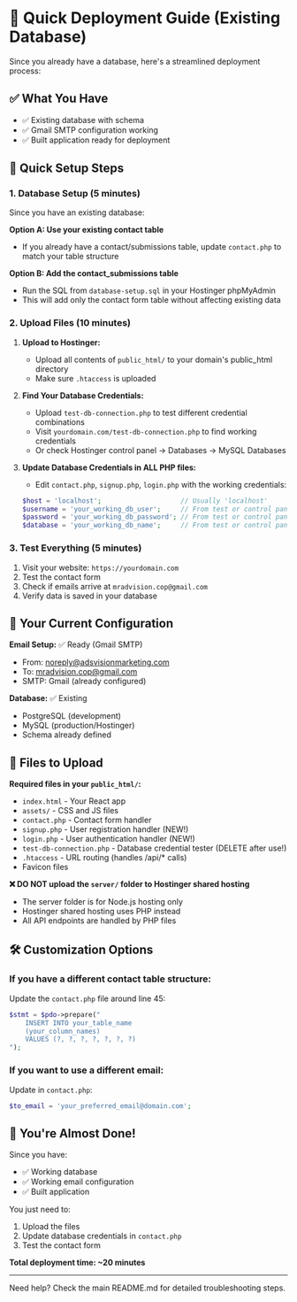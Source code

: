 # 🚀 Quick Deployment Guide (Existing Database)

Since you already have a database, here's a streamlined deployment process:

## ✅ What You Have
- ✅ Existing database with schema
- ✅ Gmail SMTP configuration working
- ✅ Built application ready for deployment

## 🎯 Quick Setup Steps

### 1. Database Setup (5 minutes)
Since you have an existing database:

**Option A: Use your existing contact table**
- If you already have a contact/submissions table, update `contact.php` to match your table structure

**Option B: Add the contact_submissions table**
- Run the SQL from `database-setup.sql` in your Hostinger phpMyAdmin
- This will add only the contact form table without affecting existing data

### 2. Upload Files (10 minutes)
1. **Upload to Hostinger:**
   - Upload all contents of `public_html/` to your domain's public_html directory
   - Make sure `.htaccess` is uploaded

2. **Find Your Database Credentials:**
   - Upload `test-db-connection.php` to test different credential combinations
   - Visit `yourdomain.com/test-db-connection.php` to find working credentials
   - Or check Hostinger control panel → Databases → MySQL Databases

3. **Update Database Credentials in ALL PHP files:**
   - Edit `contact.php`, `signup.php`, `login.php` with the working credentials:
   ```php
   $host = 'localhost';                    // Usually 'localhost'
   $username = 'your_working_db_user';     // From test or control panel
   $password = 'your_working_db_password'; // From test or control panel
   $database = 'your_working_db_name';     // From test or control panel
   ```

### 3. Test Everything (5 minutes)
1. Visit your website: `https://yourdomain.com`
2. Test the contact form
3. Check if emails arrive at `mradvision.cop@gmail.com`
4. Verify data is saved in your database

## 🔧 Your Current Configuration

**Email Setup:** ✅ Ready (Gmail SMTP)
- From: noreply@adsvisionmarketing.com  
- To: mradvision.cop@gmail.com
- SMTP: Gmail (already configured)

**Database:** ✅ Existing
- PostgreSQL (development)
- MySQL (production/Hostinger)
- Schema already defined

## 📁 Files to Upload

**Required files in your `public_html/`:**
- `index.html` - Your React app
- `assets/` - CSS and JS files  
- `contact.php` - Contact form handler
- `signup.php` - User registration handler (NEW!)
- `login.php` - User authentication handler (NEW!)
- `test-db-connection.php` - Database credential tester (DELETE after use!)
- `.htaccess` - URL routing (handles /api/* calls)
- Favicon files

**❌ DO NOT upload the `server/` folder to Hostinger shared hosting**
- The server folder is for Node.js hosting only
- Hostinger shared hosting uses PHP instead
- All API endpoints are handled by PHP files

## 🛠️ Customization Options

### If you have a different contact table structure:
Update the `contact.php` file around line 45:
```php
$stmt = $pdo->prepare("
    INSERT INTO your_table_name 
    (your_column_names) 
    VALUES (?, ?, ?, ?, ?, ?, ?)
");
```

### If you want to use a different email:
Update in `contact.php`:
```php
$to_email = 'your_preferred_email@domain.com';
```

## 🚀 You're Almost Done!

Since you have:
- ✅ Working database
- ✅ Working email configuration  
- ✅ Built application

You just need to:
1. Upload the files
2. Update database credentials in `contact.php`
3. Test the contact form

**Total deployment time: ~20 minutes**

---

Need help? Check the main README.md for detailed troubleshooting steps.

